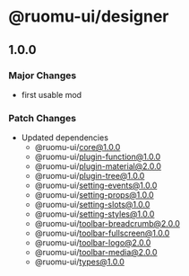 # @ruomu-ui/designer

## 1.0.0

### Major Changes

- first usable mod

### Patch Changes

- Updated dependencies
  - @ruomu-ui/core@1.0.0
  - @ruomu-ui/plugin-function@1.0.0
  - @ruomu-ui/plugin-material@2.0.0
  - @ruomu-ui/plugin-tree@1.0.0
  - @ruomu-ui/setting-events@1.0.0
  - @ruomu-ui/setting-props@1.0.0
  - @ruomu-ui/setting-slots@1.0.0
  - @ruomu-ui/setting-styles@1.0.0
  - @ruomu-ui/toolbar-breadcrumb@2.0.0
  - @ruomu-ui/toolbar-fullscreen@1.0.0
  - @ruomu-ui/toolbar-logo@2.0.0
  - @ruomu-ui/toolbar-media@2.0.0
  - @ruomu-ui/types@1.0.0
